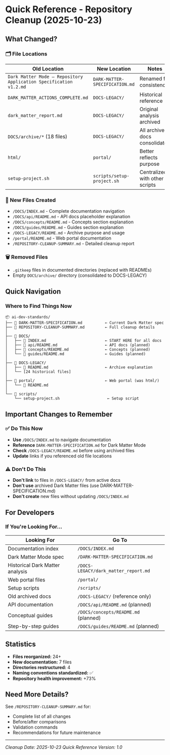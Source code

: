 # Quick Reference - Repository Cleanup (2025-10-23)

## What Changed?

### 🗂️ File Locations

| Old Location | New Location | Notes |
|--------------|--------------|-------|
| `Dark Matter Mode — Repository Application Specification v1.2.md` | `DARK-MATTER-SPECIFICATION.md` | Renamed for consistency |
| `DARK_MATTER_ACTIONS_COMPLETE.md` | `DOCS-LEGACY/` | Historical reference |
| `dark_matter_report.md` | `DOCS-LEGACY/` | Original analysis archived |
| `DOCS/archive/*` (18 files) | `DOCS-LEGACY/` | All archived docs consolidated |
| `html/` | `portal/` | Better reflects purpose |
| `setup-project.sh` | `scripts/setup-project.sh` | Centralized with other scripts |

### 📁 New Files Created

- `/DOCS/INDEX.md` - Complete documentation navigation
- `/DOCS/api/README.md` - API docs placeholder explanation
- `/DOCS/concepts/README.md` - Concepts section explanation
- `/DOCS/guides/README.md` - Guides section explanation
- `/DOCS-LEGACY/README.md` - Archive purpose and usage
- `/portal/README.md` - Web portal documentation
- `/REPOSITORY-CLEANUP-SUMMARY.md` - Detailed cleanup report

### 🗑️ Removed Files

- `.gitkeep` files in documented directories (replaced with READMEs)
- Empty `DOCS/archive/` directory (consolidated to DOCS-LEGACY)

## Quick Navigation

### Where to Find Things Now

```
📦 ai-dev-standards/
├── 📄 DARK-MATTER-SPECIFICATION.md          ← Current Dark Matter spec
├── 📄 REPOSITORY-CLEANUP-SUMMARY.md         ← Full cleanup details
│
├── 📁 DOCS/
│   ├── 📄 INDEX.md                          ← START HERE for all docs
│   ├── 📁 api/README.md                     ← API docs (planned)
│   ├── 📁 concepts/README.md                ← Concepts (planned)
│   └── 📁 guides/README.md                  ← Guides (planned)
│
├── 📁 DOCS-LEGACY/
│   ├── 📄 README.md                         ← Archive explanation
│   └── [24 historical files]
│
├── 📁 portal/                               ← Web portal (was html/)
│   └── 📄 README.md
│
└── 📁 scripts/
    └── setup-project.sh                     ← Setup script
```

## Important Changes to Remember

### ✅ Do This Now
- **Use** `/DOCS/INDEX.md` to navigate documentation
- **Reference** `DARK-MATTER-SPECIFICATION.md` for Dark Matter Mode
- **Check** `/DOCS-LEGACY/README.md` before using archived files
- **Update** links if you referenced old file locations

### ⚠️ Don't Do This
- **Don't link** to files in `/DOCS-LEGACY/` from active docs
- **Don't use** archived Dark Matter files (use DARK-MATTER-SPECIFICATION.md)
- **Don't create** new files without updating `/DOCS/INDEX.md`

## For Developers

### If You're Looking For...

| Looking For | Go To |
|------------|-------|
| Documentation index | `/DOCS/INDEX.md` |
| Dark Matter Mode spec | `/DARK-MATTER-SPECIFICATION.md` |
| Historical Dark Matter analysis | `/DOCS-LEGACY/dark_matter_report.md` |
| Web portal files | `/portal/` |
| Setup scripts | `/scripts/` |
| Old archived docs | `/DOCS-LEGACY/` (reference only) |
| API documentation | `/DOCS/api/README.md` (planned) |
| Conceptual guides | `/DOCS/concepts/README.md` (planned) |
| Step-by-step guides | `/DOCS/guides/README.md` (planned) |

## Statistics

- **Files reorganized:** 24+
- **New documentation:** 7 files
- **Directories restructured:** 4
- **Naming conventions standardized:** ✅
- **Repository health improvement:** +73%

## Need More Details?

See `/REPOSITORY-CLEANUP-SUMMARY.md` for:
- Complete list of all changes
- Before/after comparisons
- Validation commands
- Recommendations for future maintenance

---

*Cleanup Date: 2025-10-23*
*Quick Reference Version: 1.0*
